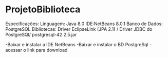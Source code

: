 # ProjetoBiblioteca

Especificações:
Linguagem: Java 8.0
IDE:NetBeans 8.0.1
Banco de Dados: PostgreSQL
Bibliotecas: Driver EclipseLInk (JPA 2.1) / Driver JDBC do PostgreSQl/  postgresql-42.2.5.jar 
        

-Baixar e instalar a IDE NetBeans
-Baixar e instalar o BD PostgreSql
-acessar o link para download
